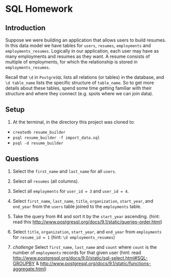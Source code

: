 # SQL Homework

## Introduction

Suppose we were building an application that allows users to build resumes. In this data model we have tables for `users`, `resumes`, `employments` and `employments_resumes`. Logically in our application, each user may have as many employments and resumes as they want. A resume consists of multiple of employments, for which the relationship is stored in `employments_resumes`.

Recall that `\d` in `PostgreSQL` lists all relations (or tables) in the database, and `\d table_name` lists the specific structure of `table_name`. So to get more details about these tables, spend some time getting familiar with their structure and where they connect (e.g. spots where we can join data).


## Setup

1. At the terminal, in the directory this project was cloned to:
  - `createdb resume_builder`
  - `psql resume_builder -f import_data.sql`
  - `psql -d resume_builder`

## Questions

1. Select the `first_name` and `last_name` for all `users`.

2. Select all `resumes` (all columns).

3. Select all `employments` for `user_id = 3` and `user_id = 4`.

4. Select `first_name`, `last_name`, `title`, `organization`, `start_year`, and `end_year` from the `users` table joined to the `employments` table.

5. Take the query from #4 and sort it by the `start_year` ascending. (hint: read this http://www.postgresql.org/docs/9.1/static/queries-order.html)

6. Select `title`, `organization`, `start_year`, and `end_year` from `employments` for `resume_id = 1` (hint: `\d employments_resumes`)

7. *challenge* Select `first_name`, `last_name` and `count` where `count` is the number of `employments` records for that given user (hint: read http://www.postgresql.org/docs/9.0/static/sql-select.html#SQL-GROUPBY & http://www.postgresql.org/docs/9.1/static/functions-aggregate.html)
